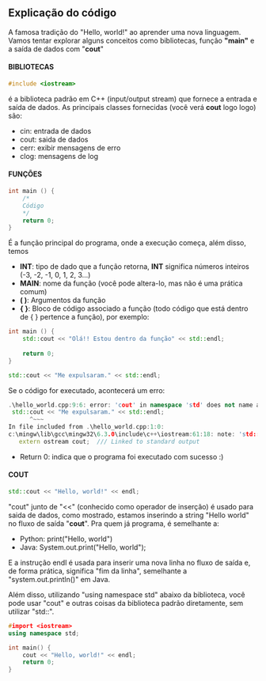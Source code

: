 ## Explicação do código

A famosa tradição do "Hello, world!" ao aprender uma nova linguagem. Vamos tentar explorar alguns conceitos como bibliotecas, função **"main"** e a saída de dados com "**cout**" 

#### BIBLIOTECAS
```C++
#include <iostream>
```
**__<iostream>__** é a biblioteca padrão em C++ (input/output stream) que fornece a entrada e saída de dados. As principais classes fornecidas (você verá **cout** logo logo) são:
- cin: entrada de dados
- cout: saida de dados
- cerr: exibir mensagens de erro
- clog: mensagens de log

#### FUNÇÕES
```C++
int main () {
    /*
    Código
    */
    return 0;
}
```
É a função principal do programa, onde a execução começa, além disso, temos
- __**INT**__: tipo de dado que a função retorna, **INT** significa números inteiros (-3, -2, -1, 0, 1, 2, 3...)
- __**MAIN**__: nome da função (você pode altera-lo, mas não é uma prática comum)
- __**( )**__: Argumentos da função
- __**{ }**__: Bloco de código associado a função (todo código que está dentro de { } pertence a função), por exemplo:
```C++
int main () {
    std::cout << "Olá!! Estou dentro da função" << std::endl;
    
    return 0;
}

std::cout << "Me expulsaram." << std::endl;
```
Se o código for executado, acontecerá um erro:
```C++
.\hello_world.cpp:9:6: error: 'cout' in namespace 'std' does not name a type
 std::cout << "Me expulsaram." << std::endl;
      ^~~~
In file included from .\hello_world.cpp:1:0:
c:\mingw\lib\gcc\mingw32\6.3.0\include\c++\iostream:61:18: note: 'std::cout' declared here
   extern ostream cout;  /// Linked to standard output
```
- Return 0: indica que o programa foi executado com sucesso :)

#### COUT
```C++
std::cout << "Hello, world!" << endl;
```
"cout" junto de "<<" (conhecido como operador de inserção) é usado para saida de dados, como mostrado, estamos inserindo a string "Hello world" no fluxo de saída "**cout**". Pra quem já programa, é semelhante a:
- Python: print("Hello, world")
- Java: System.out.print("Hello, world");

E a instrução endl é usada para inserir uma nova linha no fluxo de saída e, de forma prática, significa "fim da linha", semelhante a "system.out.println()" em Java.

Além disso, utilizando "using namespace std" abaixo da biblioteca, você pode usar "cout" e outras coisas da biblioteca padrão diretamente, sem utilizar "std::".
```C++
#import <iostream>
using namespace std;

int main() {
    cout << "Hello, world!" << endl;
    return 0;
}
```

